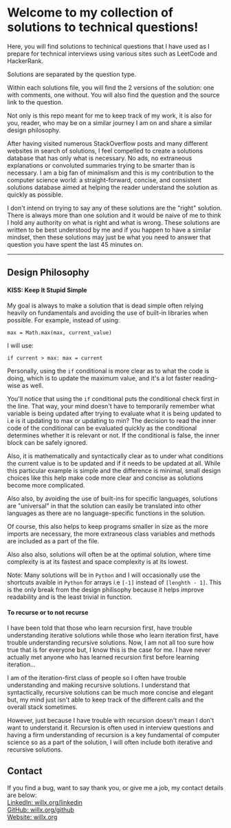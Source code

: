 # Welcome to my collection of solutions to technical questions!
Here, you will find solutions to techinical questions that I have used as I prepare for technical interviews using various sites such as LeetCode and HackerRank.

Solutions are separated by the question type.  

Within each solutions file, you will find the 2 versions of the solution: one with comments, one without. You will also find the question and the source link to the question.  

Not only is this repo meant for me to keep track of my work, it is also for you, reader, who may be on a similar journey I am on and share a similar design philosophy.

After having visited numerous StackOverflow posts and many different websites in search of solutions, I feel compelled to create a solutions database that has only what is necessary. No ads, no extraneous explanations or convoluted summaries trying to be smarter than is necessary. I am a big fan of minimalism and this is my contribution to the computer science world: a straight-forward, concise, and consistent solutions database aimed at helping the reader understand the solution as quickly as possible.

I don't intend on trying to say any of these solutions are the "right" solution. There is always more than one solution and it would be naive of me to think I hold any authority on what is right and what is wrong. These solutions are written to be best understood by me and if you happen to have a similar mindset, then these solutions may just be what you need to answer that question you have spent the last 45 minutes on.

---

## Design Philosophy
#### KISS: Keep It Stupid Simple
My goal is always to make a solution that is dead simple often relying heavily on fundamentals and avoiding the use of built-in libraries when possible. For example, instead of using:
```
max = Math.max(max, current_value)
```  
I will use:  
```
if current > max: max = current
```

Personally, using the `if` conditional is more clear as to what the code is doing, which is to update the maximum value, and it's a lot faster reading-wise as well.  

You'll notice that using the `if` conditional puts the conditional check first in the line. That way, your mind doesn't have to temporarily remember what variable is being updated after trying to evaluate what it is being updated to i.e is it updating to max or updating to min? The decision to read the inner code of the conditional can be evaluated quickly as the conditional determines whether it is relevant or not. If the conditional is false, the inner block can be safely ignored.

Also, it is mathematically and syntactically clear as to under what conditions the current value is to be updated and if it needs to be updated at all. While this particular example is simple and the difference is minimal, small design choices like this help make code more clear and concise as solutions become more complicated.

Also also, by avoiding the use of built-ins for specific languages, solutions are "universal" in that the solution can easily be translated into other languages as there are no language-specific functions in the solution. 

Of course, this also helps to keep programs smaller in size as the more imports are necessary, the more extraneous class variables and methods are included as a part of the file.

Also also also, solutions will often be at the optimal solution, where time complexity is at its fastest and space complexity is at its lowest.  

Note: Many solutions will be in `Python` and I will occasionally use the shortcuts avaible in `Python` for arrays i.e `[-1]` instead of `[lenghth - 1]`. This is the only break from the design philisophy because it helps improve readability and is the least trivial in function.

#### To recurse or to not recurse
I have been told that those who learn recursion first, have trouble understanding iterative solutions while those who learn iteration first, have trouble understanding recursive solutions. Now, I am not all too sure how true that is for everyone but, I know this is the case for me. I have never actually met anyone who has learned recursion first before learning iteration...

I am of the iteration-first class of people so I often have trouble understanding and making recursive solutions. I understand that syntactically, recursive solutions can be much more concise and elegant but, my mind just isn't able to keep track of the different calls and the overall stack sometimes. 

However, just because I have trouble with recursion doesn't mean I don't want to understand it. Recursion is often used in interview questions and having a firm understanding of recursion is a key fundamental of computer science so as a part of the solution, I will often include both iterative and recursive solutions.

## Contact
If you find a bug, want to say thank you, or give me a job, my contact details are below:  
[LinkedIn: willx.org/linkedin](https://willx.org/linkedin)  
[GitHub: willx.org/github](https://willx.org/github)  
[Website: willx.org](https://willx.org)
